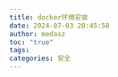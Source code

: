 ```yaml
---
title: docker环境安装
date: 2024-07-03 20:45:58
author: medasz
toc: "true"
tags: 
categories: 安全
---
```


